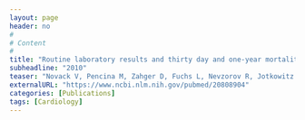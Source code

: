```yaml
---
layout: page
header: no
#
# Content
#
title: "Routine laboratory results and thirty day and one-year mortality risk following hospitalization with acute decompensated heart failure."
subheadline: "2010"
teaser: "Novack V, Pencina M, Zahger D, Fuchs L, Nevzorov R, Jotkowitz A, Porath A."
externalURL: "https://www.ncbi.nlm.nih.gov/pubmed/20808904"
categories: [Publications]
tags: [Cardiology]
---
```

